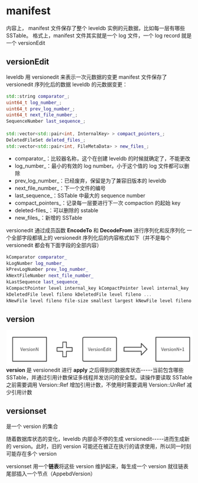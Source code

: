 # manifest
内容上， manifest 文件保存了整个 leveldb 实例的元数据，比如每一层有哪些 SSTable。
格式上，manifest 文件其实就是一个 log 文件，一个 log record 就是一个 versionEdit

## versionEdit
leveldb 用 versionedit 来表示一次元数据的变更
manifest 文件保存了 versionedit 序列化后的数据
leveldb 的元数据变更：
```C++
std::string comparator_;
uint64_t log_number_;
uint64_t prev_log_number_;
uint64_t next_file_number_;
SequenceNumber last_sequence_;

std::vector<std::pair<int, InternalKey> > compact_pointers_;
DeletedFileSet deleted_files_;
std::vector<std::pair<int, FileMetaData> > new_files_;
```
* comparator_：比较器名称，这个在创建 leveldb 的时候就确定了，不能更改
* log_number_：最小的有效的 log number。小于这个值的 log 文件都可以删除
* prev_log_number_：已经废弃，保留是为了兼容旧版本的 leveldb
* next_file_number_：下一个文件的编号
* last_sequence_：SSTable 中最大的 sequence number
* compact_pointers_：记录每一层要进行下一次 compaction 的起始 key
* deleted-files_：可以删除的 sstable
* new_files_：新增的 SSTable

versionedit 通过成员函数 **EncodeTo** 和 **DecodeFrom** 进行序列化和反序列化
一个全部字段都填上的 versionedit 序列化后的内容格式如下（并不是每个 versionedit 都会有下面字段的全部内容）
```C++
kComparator comparator_
kLogNumber log_number_
kPrevLogNumber prev_log_number_
kNextFileNumber next_file_number_
kLastSequence last_sequence_
kCompactPointer level internal_key kCompactPointer level internal_key ...
kDeletedFile level fileno kDeletedFile level fileno ...
kNewFile level fileno file-size smallest largest kNewFile level fileno file-size smallest largest ...
```

## version
![version](./img/version.png)
**version** 是 versionedit 进行 **apply** 之后得到的数据库状态-----当前包含哪些 SSTable，并通过引用计数保证多线程并发访问的安全型。读操作要读取 SSTable 之前需要调用 Version::Ref 增加引用计数，不使用时需要调用 Version::UnRef 减少引用计数

## versionset
是一个 version 的集合

随着数据库状态的变化，leveldb 内部会不停的生成 versionedit-----进而生成新的 version。此时，旧的 version 可能还在被正在执行的请求使用，所以同一时刻可能存在多个 version

versionset 用一个**链表**将这些 version 维护起来，每生成一个 version 就往链表尾部插入一个节点（AppebdVersion）
